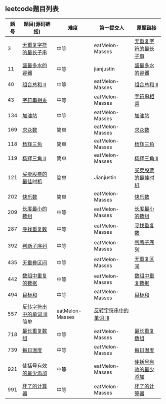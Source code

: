 ## leetcode题目列表

| 题号    | 题目(源码链接)             | 难度 | 第一提交人 |原题链接                                                         |
| ---- | -------------------- | ---- | ------------------------------------------------------------ | ------------------------------------------------------------ |
| 3    | [无重复字符的最长子串](https://github.com/jianjustin/awesome-leetcode-algorithm/blob/master/src/main/java/org/awesome/leetcode/algorithm/dp/LengthOfLongestSubstring.java)| 中等 |eatMelon-Masses| [无重复字符的最长子串](https://leetcode-cn.com/problems/longest-substring-without-repeating-characters/) |
| 11   | [盛最多水的容器](https://github.com/jianjustin/awesome-leetcode-algorithm/blob/master/src/main/java/org/awesome/leetcode/algorithm/array/ContainerWithMostWaterSolution.java)       | 中等 |jianjustin| [盛最多水的容器](https://leetcode-cn.com/problems/container-with-most-water) |
|40|[组合总和 II](https://leetcode-cn.com/problems/combination-sum-ii/)|中等|eatMelon-Masses|[组合总和 II]()|
|43|[字符串相乘](https://leetcode-cn.com/problems/multiply-strings/submissions/)|中等|eatMelon-Masses|[字符串相乘]()|
|134|[加油站](https://github.com/jianjustin/awesome-leetcode-algorithm/blob/master/src/main/java/org/awesome/leetcode/algorithm/greedy/GasStation.java)|中等|eatMelon-Masses|[加油站](https://leetcode-cn.com/problems/gas-station/)|
|169|[求众数](https://github.com/jianjustin/awesome-leetcode-algorithm/blob/master/src/main/java/org/awesome/leetcode/algorithm/array/MajorityElement.java)|简单|eatMelon-Masses|[求众数](https://leetcode-cn.com/problems/majority-element/)|
|118|[杨辉三角](https://github.com/jianjustin/awesome-leetcode-algorithm/blob/master/src/main/java/org/awesome/leetcode/algorithm/array/PascalTriangle.java)|简单|eatMelon-Masses|[杨辉三角](https://leetcode-cn.com/problems/pascals-triangle/)|
|119|[杨辉三角 II](https://github.com/jianjustin/awesome-leetcode-algorithm/blob/master/src/main/java/org/awesome/leetcode/algorithm/array/PascalTriangleII.java)|简单|eatMelon-Masses|[杨辉三角 II](https://leetcode-cn.com/problems/pascals-triangle-ii/)|
|121|[买卖股票的最佳时机](https://github.com/jianjustin/awesome-leetcode-algorithm/blob/master/src/main/java/org/awesome/leetcode/algorithm/dp/BestTimeToBuyAndSellStock.java)|简单|Jianjustin|[买卖股票的最佳时机](https://leetcode-cn.com/problems/best-time-to-buy-and-sell-stock/)|
|202|[快乐数](https://github.com/jianjustin/awesome-leetcode-algorithm/blob/master/src/main/java/org/awesome/leetcode/algorithm/math/HappyNumber.java)|简单|eatMelon-Masses|[快乐数](https://leetcode-cn.com/problems/happy-number/)|
|	209	 |[长度最小的数组](https://github.com/jianjustin/awesome-leetcode-algorithm/blob/master/src/main/java/org/awesome/leetcode/algorithm/dp/minSubArrayLen.java)|	中等|eatMelon-Masses|[长度最小的数组](https://leetcode-cn.com/problems/minimum-size-subarray-sum/)|
|287|[寻找重复数](https://github.com/jianjustin/awesome-leetcode-algorithm/blob/master/src/main/java/org/awesome/leetcode/algorithm/array/FindAllDuplicatesinAnArray.java)|中等|eatMelon-Masses|[寻找重复数](https://leetcode-cn.com/problems/find-the-duplicate-number/)|
|392|[判断子序列](https://leetcode-cn.com/problems/is-subsequence/)|中等|eatMelon-Masses|[判断子序列](https://github.com/jianjustin/awesome-leetcode-algorithm/blob/master/src/main/java/org/awesome/leetcode/algorithm/greedy/IsSubsequence.java)|
|435|[无重叠区间](https://leetcode-cn.com/problems/non-overlapping-intervals/)|中等|eatMelon-Masses|[无重复区间]()|
|442|[数组中重复的数据](https://github.com/jianjustin/awesome-leetcode-algorithm/blob/master/src/main/java/org/awesome/leetcode/algorithm/array/FindAllDuplicatesinAnArray.java)|中等|eatMelon-Masses|[数组中重复数据](https://leetcode-cn.com/problems/find-all-duplicates-in-an-array/)|
|	494	 |[目标和](https://github.com/jianjustin/awesome-leetcode-algorithm/blob/master/src/main/java/org/awesome/leetcode/algorithm/dp/TargetSum.java)|中等|eatMelon-Masses|[目标和](https://leetcode-cn.com/problems/target-sum/)|
|557|[反转字符串中的单词 III]()简单|eatMelon-Masses|[反转字符串中的单词 III](https://leetcode-cn.com/problems/reverse-words-in-a-string-iii/)|
|	718	  |[最长重复数组](https://github.com/jianjustin/awesome-leetcode-algorithm/blob/master/src/main/java/org/awesome/leetcode/algorithm/dp/MaximumLengthofRepeatedSubarray.java)|中等|eatMelon-Masses|[最长重复数组](https://leetcode-cn.com/problems/maximum-length-of-repeated-subarray/)|
|739|[每日温度](https://leetcode-cn.com/problems/daily-temperatures/submissions/)|中等|eatMelon-Masses|[每日温度]()|
|921|[使括号有效的最少添加](https://leetcode-cn.com/problems/minimum-add-to-make-parentheses-valid/)|中等|eatMelon-Masses|[使括号有效的最少添加](https://github.com/jianjustin/awesome-leetcode-algorithm/blob/master/src/main/java/org/awesome/leetcode/algorithm/greedy/MinAddToMakeValid.java)|
​991|[坏了的计算器](https://github.com/jianjustin/awesome-leetcode-algorithm/blob/master/src/main/java/org/awesome/leetcode/algorithm/greedy/BrokenCalc.java)|中等|	eatMelon-Masses|[坏了的计算器](https://leetcode-cn.com/problems/broken-calculator/submissions/)|

